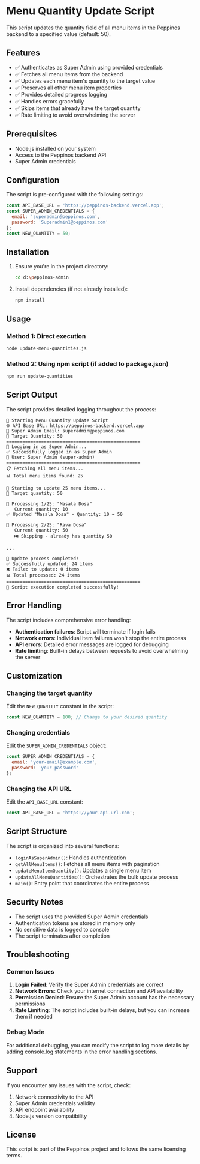 # Menu Quantity Update Script

This script updates the quantity field of all menu items in the Peppinos backend to a specified value (default: 50).

## Features

- ✅ Authenticates as Super Admin using provided credentials
- ✅ Fetches all menu items from the backend
- ✅ Updates each menu item's quantity to the target value
- ✅ Preserves all other menu item properties
- ✅ Provides detailed progress logging
- ✅ Handles errors gracefully
- ✅ Skips items that already have the target quantity
- ✅ Rate limiting to avoid overwhelming the server

## Prerequisites

- Node.js installed on your system
- Access to the Peppinos backend API
- Super Admin credentials

## Configuration

The script is pre-configured with the following settings:

```javascript
const API_BASE_URL = 'https://peppinos-backend.vercel.app';
const SUPER_ADMIN_CREDENTIALS = {
  email: 'superadmin@peppinos.com',
  password: 'Superadmin1@peppinos.com'
};
const NEW_QUANTITY = 50;
```

## Installation

1. Ensure you're in the project directory:
   ```bash
   cd d:\peppinos-admin
   ```

2. Install dependencies (if not already installed):
   ```bash
   npm install
   ```

## Usage

### Method 1: Direct execution
```bash
node update-menu-quantities.js
```

### Method 2: Using npm script (if added to package.json)
```bash
npm run update-quantities
```

## Script Output

The script provides detailed logging throughout the process:

```
🚀 Starting Menu Quantity Update Script
🌐 API Base URL: https://peppinos-backend.vercel.app
📧 Super Admin Email: superadmin@peppinos.com
🔢 Target Quantity: 50
==================================================
🔐 Logging in as Super Admin...
✅ Successfully logged in as Super Admin
👤 User: Super Admin (super-admin)
==================================================
📋 Fetching all menu items...
📊 Total menu items found: 25

🔄 Starting to update 25 menu items...
🎯 Target quantity: 50

📝 Processing 1/25: "Masala Dosa"
   Current quantity: 10
✅ Updated "Masala Dosa" - Quantity: 10 → 50

📝 Processing 2/25: "Rava Dosa"
   Current quantity: 50
   ⏭️ Skipping - already has quantity 50

...

🎉 Update process completed!
✅ Successfully updated: 24 items
❌ Failed to update: 0 items
📊 Total processed: 24 items
==================================================
🎯 Script execution completed successfully!
```

## Error Handling

The script includes comprehensive error handling:

- **Authentication failures**: Script will terminate if login fails
- **Network errors**: Individual item failures won't stop the entire process
- **API errors**: Detailed error messages are logged for debugging
- **Rate limiting**: Built-in delays between requests to avoid overwhelming the server

## Customization

### Changing the target quantity
Edit the `NEW_QUANTITY` constant in the script:
```javascript
const NEW_QUANTITY = 100; // Change to your desired quantity
```

### Changing credentials
Edit the `SUPER_ADMIN_CREDENTIALS` object:
```javascript
const SUPER_ADMIN_CREDENTIALS = {
  email: 'your-email@example.com',
  password: 'your-password'
};
```

### Changing the API URL
Edit the `API_BASE_URL` constant:
```javascript
const API_BASE_URL = 'https://your-api-url.com';
```

## Script Structure

The script is organized into several functions:

- `loginAsSuperAdmin()`: Handles authentication
- `getAllMenuItems()`: Fetches all menu items with pagination
- `updateMenuItemQuantity()`: Updates a single menu item
- `updateAllMenuQuantities()`: Orchestrates the bulk update process
- `main()`: Entry point that coordinates the entire process

## Security Notes

- The script uses the provided Super Admin credentials
- Authentication tokens are stored in memory only
- No sensitive data is logged to console
- The script terminates after completion

## Troubleshooting

### Common Issues

1. **Login Failed**: Verify the Super Admin credentials are correct
2. **Network Errors**: Check your internet connection and API availability
3. **Permission Denied**: Ensure the Super Admin account has the necessary permissions
4. **Rate Limiting**: The script includes built-in delays, but you can increase them if needed

### Debug Mode

For additional debugging, you can modify the script to log more details by adding console.log statements in the error handling sections.

## Support

If you encounter any issues with the script, check:
1. Network connectivity to the API
2. Super Admin credentials validity
3. API endpoint availability
4. Node.js version compatibility

## License

This script is part of the Peppinos project and follows the same licensing terms.

